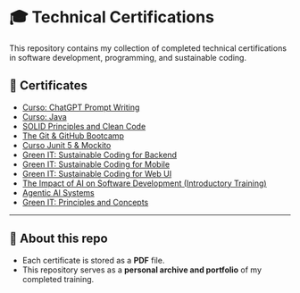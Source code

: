# 🎓 Technical Certifications

This repository contains my collection of completed technical certifications in software development, programming, and sustainable coding.

## 📜 Certificates

- [Curso: ChatGPT Prompt Writing](Curso-ChatGPT-Prompt-Writing.pdf)  
- [Curso: Java](Curso-Java.pdf)  
- [SOLID Principles and Clean Code](Solid-principles-and-clean-code.pdf)  
- [The Git & GitHub Bootcamp](The-Git-&-Github-Bootcamp.pdf)
- [Curso Junit 5 & Mockito](curso-JUnit-5-&-Mockito.pdf)
- [Green IT: Sustainable Coding for Backend](Green-IT-Sustainable-Coding-for-Backend.pdf)  
- [Green IT: Sustainable Coding for Mobile](Green-IT-Sustainable-Coding-for-Mobile.pdf)  
- [Green IT: Sustainable Coding for Web UI](Green-IT-Sustainable-Coding-for-Web-UI.pdf)  
- [The Impact of AI on Software Development (Introductory Training)](The-Impact-of-AI-on-Software-Development-Introductory-Training.pdf)  
- [Agentic AI Systems](Agentic-AI-Systems.pdf)  
- [Green IT: Principles and Concepts](Green-IT-Principles-and-Concepts.pdf)


---

## 🚀 About this repo
- Each certificate is stored as a **PDF** file.  
- This repository serves as a **personal archive and portfolio** of my completed training.  

